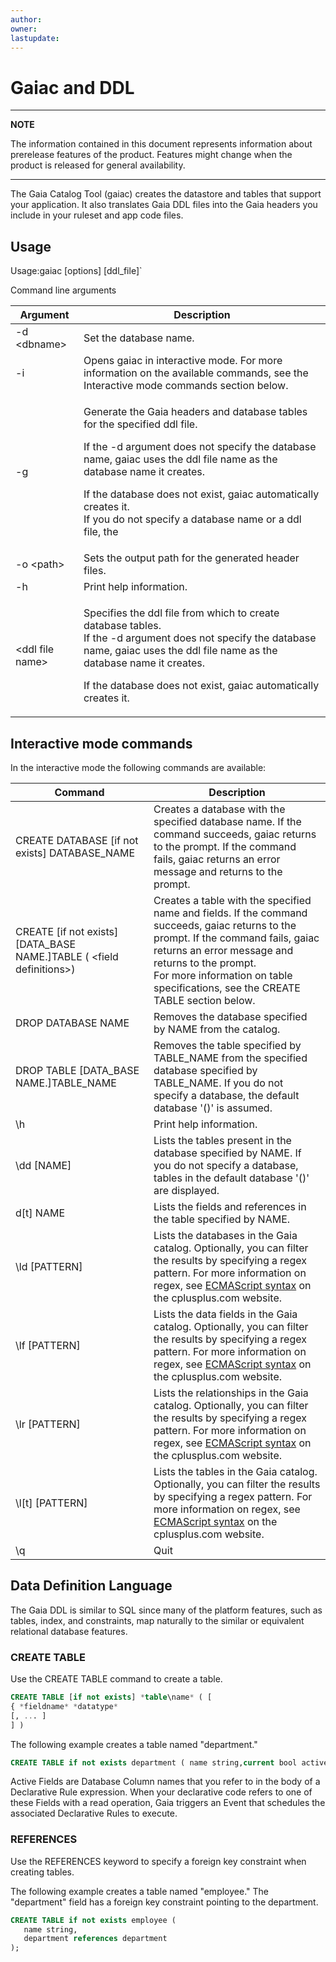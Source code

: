 ```yaml
---
author: 
owner: 
lastupdate: 
---
```


# Gaiac and DDL

---

**NOTE**

The information contained in this document represents information about prerelease features of the product. Features might change when the product is released for general availability.

---

The Gaia Catalog Tool (gaiac) creates the datastore and tables that support your application. It also translates Gaia DDL files into the Gaia headers you include in your ruleset and app code files.

## Usage

Usage:gaiac \[options\] \[ddl\_file\]`

Command line arguments

| Argument | Description  |
|---|---|
| -d &lt;dbname&gt; | Set the database name. |
| -i | Opens gaiac in interactive mode. For more information on the available commands, see the Interactive mode commands section below. |
| -g | <p>Generate the Gaia headers and database tables for the specified ddl file.</p> <p>If the -d argument does not specify the database name, gaiac uses the ddl file name as the database name it creates.</p> <p>If the database does not exist, gaiac automatically creates it.<br /> If you do not specify a database name or a ddl file, the</p> |
| -o &lt;path&gt; | Sets the output path for the generated header files. |
| -h | Print help information. |
| &lt;ddl file name&gt; | <p>Specifies the ddl file from which to create database tables.<br /> If the -d argument does not specify the database name, gaiac uses the ddl file name as the database name it creates.</p> <p>If the database does not exist, gaiac automatically creates it.</p> |

## Interactive mode commands

In the interactive mode the following commands are available:

| Command | Description |
|---|---|
| CREATE DATABASE [if not exists] DATABASE_NAME | Creates a database with the specified database name. If the command succeeds, gaiac returns to the prompt. If the command fails, gaiac returns an error message and returns to the prompt. |
| CREATE [if not exists] [DATA_BASE NAME.]TABLE ( &lt;field definitions&gt;) | Creates a table with the specified name and fields. If the command succeeds, gaiac returns to the prompt. If the command fails, gaiac returns an error message and returns to the prompt. <br /> For more information on table specifications, see the CREATE TABLE section below.|
| DROP DATABASE NAME | Removes the database specified by NAME from the catalog. |
| DROP TABLE [DATA_BASE NAME.]TABLE_NAME | Removes the table specified by TABLE_NAME from the specified database specified by TABLE_NAME. If you do not specify a database, the default database '()' is assumed. |
| \h | Print help information. |
| \dd [NAME] | Lists the tables present in the database specified by NAME. If you do not specify a database, tables in the default database '()' are displayed. |
| d[t] NAME | Lists the fields and references in the table specified by NAME. |
| \ld [PATTERN] | Lists the databases in the Gaia catalog. Optionally, you can filter the results by specifying a regex pattern. For more information on regex, see [ECMAScript syntax](http://www.cplusplus.com/reference/regex/ECMAScript/">) on the cplusplus.com website. |
| \lf [PATTERN] | Lists the data fields in the Gaia catalog. Optionally, you can filter the results by specifying a regex pattern. For more information on regex, see [ECMAScript syntax](http://www.cplusplus.com/reference/regex/ECMAScript/">) on the cplusplus.com website. |
| \lr [PATTERN] | Lists the relationships in the Gaia catalog. Optionally, you can filter the results by specifying a regex pattern. For more information on regex, see [ECMAScript syntax](http://www.cplusplus.com/reference/regex/ECMAScript/">) on the cplusplus.com website. |
| \l[t] [PATTERN] | Lists the tables in the Gaia catalog. Optionally, you can filter the results by specifying a regex pattern. For more information on regex, see [ECMAScript syntax](http://www.cplusplus.com/reference/regex/ECMAScript/">) on the cplusplus.com website. |
| \q | Quit |

## Data Definition Language

The Gaia DDL is similar to SQL since many of the platform features, such as tables, index, and constraints, map naturally to the similar or equivalent relational database features.

### CREATE TABLE

Use the CREATE TABLE command to create a table.

```sql
CREATE TABLE [if not exists] *table\name* ( [
{ *fieldname* *datatype*
[, ... ]
] )
```

The following example creates a table named "department."

```sql
CREATE TABLE if not exists department ( name string,current bool active);
```

Active Fields are Database Column names that you refer to in the body of a Declarative Rule expression. When your declarative code refers to one of these Fields with a read operation, Gaia triggers an Event that schedules the associated Declarative Rules to execute.

### REFERENCES

Use the REFERENCES keyword to specify a foreign key constraint when creating tables.

The following example creates a table named "employee." The "department" field has a foreign key constraint pointing to the department.

```sql
CREATE TABLE if not exists employee (
   name string,
   department references department
);
```

